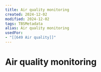 ```yaml
---
title: Air quality monitoring
created: 2024-12-02
modified: 2024-12-02
tags: TBSMetadata
alias: Air quality monitoring
usedFor:
- "[[649 Air quality]]"
---
```

# Air quality monitoring
